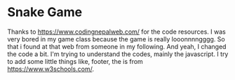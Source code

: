 # Snake Game
Thanks to https://www.codingnepalweb.com/ for the code resources. I was very bored in my game class because the game is really looonnnngggg. So that i found at that web from someone in my following. And yeah, I changed the code a bit. I'm trying to understand the codes, mainly the javascript. I try to add some little things like, footer, the is from https://www.w3schools.com/.
